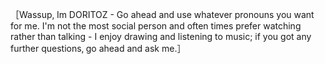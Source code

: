 ［Wassup‚ Im DORITOZ - Go ahead and use whatever pronouns you want for me․ I'm not the most social person and often times prefer watching rather than talking - I enjoy drawing and listening to music; if you got any further questions‚ go ahead and ask me․］
